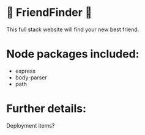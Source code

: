 # :cherry_blossom: FriendFinder :cherry_blossom:

This full stack website will find your new best friend. 

# Node packages included:
- express
- body-parser
- path

# Further details:
Deployment items? 
